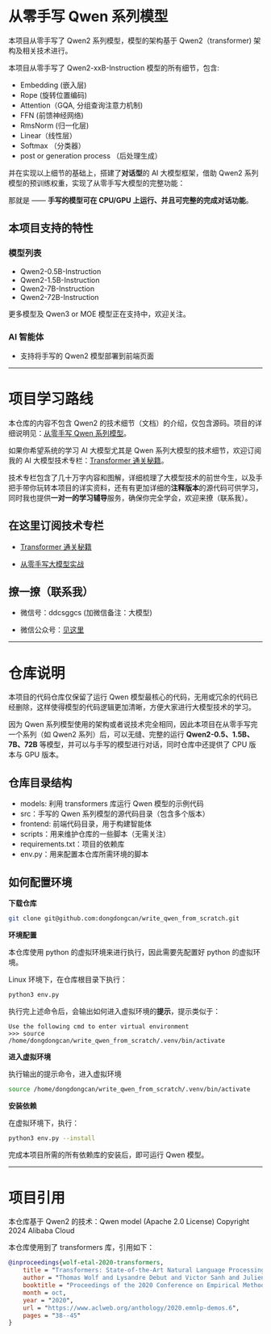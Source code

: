 # 从零手写 Qwen 系列模型

本项目从零手写了 Qwen2 系列模型，模型的架构基于 Qwen2（transformer) 架构及相关技术进行。

本项目从零手写了 Qwen2-xxB-Instruction 模型的所有细节，包含:

- Embedding (嵌入层)
- Rope (旋转位置编码)
- Attention（GQA, 分组查询注意力机制)
- FFN (前馈神经网络)
- RmsNorm (归一化层)
- Linear（线性层）
- Softmax （分类器）
- post or generation process （后处理生成）

并在实现以上细节的基础上，搭建了**对话型**的 AI 大模型框架，借助 Qwen2 系列模型的预训练权重，实现了从零手写大模型的完整功能：

那就是 —— **手写的模型可在 CPU/GPU 上运行、并且可完整的完成对话功能**。

## 本项目支持的特性

### 模型列表

- Qwen2-0.5B-Instruction
- Qwen2-1.5B-Instruction
- Qwen2-7B-Instruction
- Qwen2-72B-Instruction

更多模型及 Qwen3 or MOE 模型正在支持中，欢迎关注。

### AI 智能体

- 支持将手写的 Qwen2 模型部署到前端页面

---

# 项目学习路线

本仓库的内容不包含 Qwen2 的技术细节（文档）的介绍，仅包含源码。项目的详细说明见：[从零手写 Qwen 系列模型](https://www.yuque.com/yuqueyonghupftxbc/ai100/lc1bna1l1dl2zp39)。

如果你希望系统的学习 AI 大模型尤其是 Qwen 系列大模型的技术细节，欢迎订阅我的 AI 大模型技术专栏：[Transformer 通关秘籍](https://www.yuque.com/yuqueyonghupftxbc/ai100/wvyi8axax45piuxq)。

技术专栏包含了几十万字内容和图解，详细梳理了大模型技术的前世今生，以及手把手带你玩转本项目的详实资料，还有有更加详细的**注释版本**的源代码可供学习，同时我也提供**一对一的学习辅导**服务，确保你完全学会，欢迎来撩（联系我）。

## 在这里订阅技术专栏

- [Transformer 通关秘籍](https://www.yuque.com/yuqueyonghupftxbc/ai100/wvyi8axax45piuxq)

- [从零手写大模型实战](https://www.yuque.com/yuqueyonghupftxbc/ai100/lc1bna1l1dl2zp39)

## 撩一撩（联系我）

- 微信号：ddcsggcs (加微信备注：大模型)

- 微信公众号：[见这里](https://mp.weixin.qq.com/s/lKwSvfpMt7iNqa83_HlQug)

---

# 仓库说明

本项目的代码仓库仅保留了运行 Qwen 模型最核心的代码，无用或冗余的代码已经删除，这样使得模型的代码逻辑更加清晰，方便大家进行大模型技术的学习。

因为 Qwen 系列模型使用的架构或者说技术完全相同，因此本项目在从零手写完一个系列（如 Qwen2 系列）后，可以无缝、完整的运行 **Qwen2-0.5、1.5B、7B、72B** 等模型，并可以与手写的模型进行对话，同时仓库中还提供了 CPU 版本与 GPU 版本。

## 仓库目录结构

- models: 利用 transformers 库运行 Qwen 模型的示例代码
- src：手写的 Qwen 系列模型的源代码目录（包含多个版本） 
- frontend: 前端代码目录，用于构建智能体
- scripts：用来维护仓库的一些脚本（无需关注）
- requirements.txt：项目的依赖库
- env.py：用来配置本仓库所需环境的脚本

## 如何配置环境

**下载仓库**
```bash
git clone git@github.com:dongdongcan/write_qwen_from_scratch.git
```

**环境配置**

本仓库使用 python 的虚拟环境来进行执行，因此需要先配置好 python 的虚拟环境。

Linux 环境下，在仓库根目录下执行：

```bash
python3 env.py
```
执行完上述命令后，会输出如何进入虚拟环境的**提示**，提示类似于：

```shell
Use the following cmd to enter virtual environment
>>> source /home/dongdongcan/write_qwen_from_scratch/.venv/bin/activate
```

**进入虚拟环境**

执行输出的提示命令，进入虚拟环境

```bash
source /home/dongdongcan/write_qwen_from_scratch/.venv/bin/activate
```

**安装依赖**

在虚拟环境下，执行：

```bash
python3 env.py --install
```
完成本项目所需的所有依赖库的安装后，即可运行 Qwen 模型。

---

# 项目引用

本仓库基于 Qwen2 的技术：Qwen model (Apache 2.0 License) Copyright 2024 Alibaba Cloud

本仓库使用到了 transformers 库，引用如下：

```bibtex
@inproceedings{wolf-etal-2020-transformers,
    title = "Transformers: State-of-the-Art Natural Language Processing",
    author = "Thomas Wolf and Lysandre Debut and Victor Sanh and Julien Chaumond and Clement Delangue and Anthony Moi and Pierric Cistac and Tim Rault and Rémi Louf and Morgan Funtowicz and Joe Davison and Sam Shleifer and Patrick von Platen and Clara Ma and Yacine Jernite and Julien Plu and Canwen Xu and Teven Le Scao and Sylvain Gugger and Mariama Drame and Quentin Lhoest and Alexander M. Rush",
    booktitle = "Proceedings of the 2020 Conference on Empirical Methods in Natural Language Processing: System Demonstrations",
    month = oct,
    year = "2020",
    url = "https://www.aclweb.org/anthology/2020.emnlp-demos.6",
    pages = "38--45"
}
```

